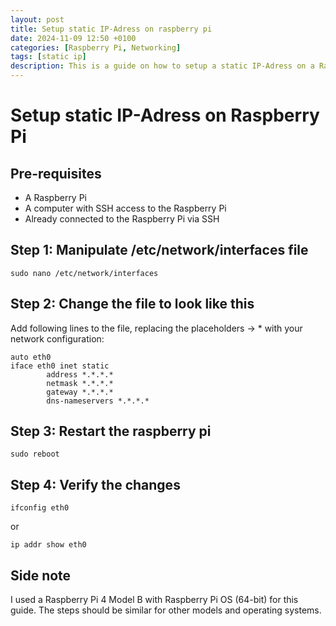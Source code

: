 ```yaml
---
layout: post
title: Setup static IP-Adress on raspberry pi
date: 2024-11-09 12:50 +0100
categories: [Raspberry Pi, Networking]
tags: [static ip]
description: This is a guide on how to setup a static IP-Adress on a Raspberry Pi.
---
```

# Setup static IP-Adress on Raspberry Pi

## Pre-requisites
- A Raspberry Pi
- A computer with SSH access to the Raspberry Pi
- Already connected to the Raspberry Pi via SSH

## Step 1: Manipulate /etc/network/interfaces file
```shell
sudo nano /etc/network/interfaces
```

## Step 2: Change the file to look like this
Add following lines to the file, replacing the placeholders -> * with your network configuration:

```shell
auto eth0
iface eth0 inet static
        address *.*.*.*
        netmask *.*.*.*
        gateway *.*.*.*
        dns-nameservers *.*.*.*
```

## Step 3: Restart the raspberry pi

```shell
sudo reboot
```

## Step 4: Verify the changes
```shell
ifconfig eth0
```
or
```shell
ip addr show eth0
```

## Side note
I used a Raspberry Pi 4 Model B with Raspberry Pi OS (64-bit) for this guide. The steps should be similar for other models and operating systems.
